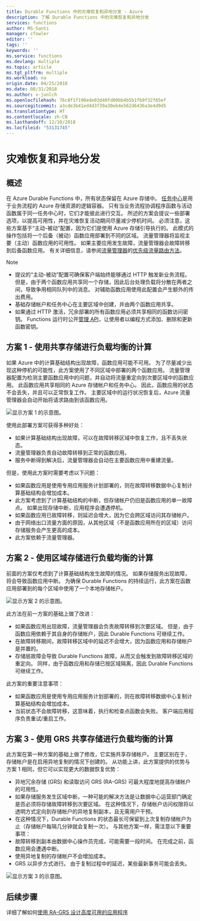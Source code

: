 ```yaml
---
title: Durable Functions 中的灾难恢复和异地分发 - Azure
description: 了解 Durable Functions 中的灾难恢复和异地分发
services: functions
author: MS-Santi
manager: cfowler
editor: ''
tags: ''
keywords: ''
ms.service: functions
ms.devlang: multiple
ms.topic: article
ms.tgt_pltfrm: multiple
ms.workload: na
origin.date: 04/25/2018
ms.date: 08/31/2018
ms.author: v-junlch
ms.openlocfilehash: 76c8f1f190ede03d40fd00bb4b5b1fb9f32f65ef
ms.sourcegitcommit: a3cde3b41ed4d3f39a30eb4e562d6436a3e4d9d5
ms.translationtype: HT
ms.contentlocale: zh-CN
ms.lasthandoff: 12/10/2018
ms.locfileid: "53131745"
---
```

# <a name="disaster-recovery-and-geo-distribution"></a>灾难恢复和异地分发

## <a name="overview"></a>概述
在 Azure Durable Functions 中，所有状态保留在 Azure 存储中。 [任务中心](durable-functions-task-hubs.md)是用于业务流程的 Azure 存储资源的逻辑容器。 只有当业务流程协调程序函数与活动函数属于同一任务中心时，它们才能彼此进行交互。
所述的方案会提议一些部署选项，以提高可用性，并在灾难恢复活动期间尽量减少停机时间。
必须注意，这些方案基于“主动-被动”配置，因为它们是使用 Azure 存储引导执行的。 此模式的操作包括将一个后备（被动）函数应用部署到不同的区域。 流量管理器将监视主要（主动）函数应用的可用性。 如果主要应用发生故障，流量管理器会故障转移到后备函数应用。 有关详细信息，请参阅[流量管理器](https://www.azure.cn/home/features/traffic-manager/)的[优先级流量路由方法](../traffic-manager/traffic-manager-routing-methods.md)。


>[!NOTE]
>- 提议的“主动-被动”配置可确保客户端始终能够通过 HTTP 触发新业务流程。 但是，由于两个函数应用共享同一个存储，因此后台处理负载将分散在两者之间，导致争用相同队列中的消息。 对辅助函数应用使用此配置会产生额外的传出费用。
>- 基础存储帐户和任务中心在主要区域中创建，并由两个函数应用共享。
>- 如果通过 HTTP 激活，冗余部署的所有函数应用必须共享相同的函数访问密钥。 Functions 运行时公开[管理 API](https://github.com/Azure/azure-functions-host/wiki/Key-management-API)，让使用者以编程方式添加、删除和更新函数密钥。

## <a name="scenario-1---load-balanced-compute-with-shared-storage"></a>方案 1 - 使用共享存储进行负载均衡的计算
如果 Azure 中的计算基础结构出现故障，函数应用可能不可用。 为了尽量减少出现这种停机的可能性，此方案使用了不同区域中部署的两个函数应用。 流量管理器配置为检测主要函数应用中的问题，并自动将流量重定向到次要区域中的函数应用。 此函数应用共享相同的 Azure 存储帐户和任务中心。 因此，函数应用的状态不会丢失，并且可以正常恢复工作。 主要区域中的运行状况恢复后，Azure 流量管理器会自动开始将请求路由到该函数应用。


![显示方案 1 的示意图。](./media/durable-functions-disaster-recovery-geo-distribution/durable-functions-geo-scenario01.png)

使用此部署方案可获得多种好处：
- 如果计算基础结构出现故障，可以在故障转移区域中恢复工作，且不丢失状态。
- 流量管理器负责自动故障转移到正常的函数应用。
- 服务中断得到解决后，流量管理器会自动在主要函数应用中重建流量。

但是，使用此方案时需要考虑以下问题：
- 如果函数应用是使用专用应用服务计划部署的，则在故障转移数据中心复制计算基础结构会增加成本。
- 此方案考虑到了计算基础结构的中断，但存储帐户仍旧是函数应用的单一故障点。 如果出现存储中断，应用程序会遭遇停机。
- 如果函数应用已故障转移，则延迟会增大，因为它会跨区域访问其存储帐户。
- 由于网络出口流量方面的原因，从其他区域（不是函数应用所在的区域）访问存储服务会产生更高的成本。
- 此方案依赖于流量管理器。


## <a name="scenario-2---load-balanced-compute-with-regional-storage"></a>方案 2 - 使用区域存储进行负载均衡的计算
前面的方案仅考虑到了计算基础结构发生故障的情况。 如果存储服务出现故障，将会导致函数应用中断。
为确保 Durable Functions 的持续运行，此方案在函数应用部署到的每个区域中使用了一个本地存储帐户。

![显示方案 2 的示意图。](./media/durable-functions-disaster-recovery-geo-distribution/durable-functions-geo-scenario02.png)

此方法在前一方案的基础上做了改进：
- 如果函数应用出现故障，流量管理器会负责故障转移到次要区域。 但是，由于函数应用依赖于其自身的存储帐户，因此 Durable Functions 可继续工作。
- 在故障转移期间，故障转移区域中的延迟不会增大，因为函数应用和存储帐户是并置的。
- 存储层故障会导致 Durable Functions 故障，从而又会触发到故障转移区域的重定向。 同样，由于函数应用和存储已按区域隔离，因此 Durable Functions 可继续工作。
 
此方案的重要注意事项：
- 如果函数应用是使用专用应用服务计划部署的，则在故障转移数据中心复制计算基础结构会增加成本。
- 当前状态不会故障转移，这意味着，执行和检查点函数会失败。 客户端应用程序负责重试/重启工作。

## <a name="scenario-3---load-balanced-compute-with-grs-shared-storage"></a>方案 3 - 使用 GRS 共享存储进行负载均衡的计算
此方案在第一种方案的基础上做了修改，它实施共享存储帐户。 主要区别在于，存储帐户是在启用异地复制的情况下创建的。
从功能上讲，此方案提供的优势与方案 1 相同，但它可以实现更大的数据恢复优势：
- 异地冗余存储 (GRS) 和读取访问 GRS (RA-GRS) 可最大程度地提高存储帐户的可用性。
- 如果存储服务发生区域中断，一种可能的解决方法是让数据中心运营部门确定是否必须将存储故障转移到次要区域。 在这种情况下，存储帐户访问权限将以透明方式定向到存储帐户的异地复制副本，且无需用户干预。
- 在这种情况下，Durable Functions 的状态最长可保留到上次复制存储帐户为止（存储帐户每隔几分钟就会复制一次）。
与其他方案一样，需注意以下重要事项：
- 故障转移到副本由数据中心操作员完成，可能需要一段时间。 在完成之前，函数应用会遭遇中断。
- 使用异地复制的存储帐户不会增加成本。
- GRS 以异步方式进行。 由于复制过程中的延迟，某些最新事务可能会丢失。

![显示方案 3 的示意图。](./media/durable-functions-disaster-recovery-geo-distribution/durable-functions-geo-scenario03.png)


## <a name="next-steps"></a>后续步骤

详细了解如何[使用 RA-GRS 设计高度可用的应用程序](../storage/common/storage-designing-ha-apps-with-ragrs.md)

<!-- Update_Description: link update -->